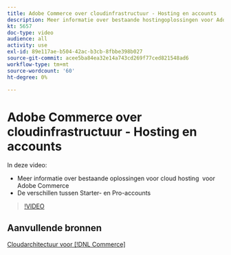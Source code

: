 ```yaml
---
title: Adobe Commerce over cloudinfrastructuur - Hosting en accounts
description: Meer informatie over bestaande hostingoplossingen voor Adobe Commerce ​. Begrijp verschillen tussen ​ Starter- en Pro-accounts.
kt: 5657
doc-type: video
audience: all
activity: use
exl-id: 89e117ae-b504-42ac-b3cb-8fbbe398b027
source-git-commit: acee5ba84ea32e14a743cd269f77ced821548ad6
workflow-type: tm+mt
source-wordcount: '60'
ht-degree: 0%

---
```


# Adobe Commerce over cloudinfrastructuur - Hosting en accounts

In deze video:

- Meer informatie over bestaande oplossingen voor cloud hosting &#x200B; voor Adobe Commerce
- De verschillen tussen Starter- en Pro-accounts &#x200B;

>[!VIDEO](https://video.tv.adobe.com/v/35813?quality=12&learn=on)

## Aanvullende bronnen

[Cloudarchitectuur voor [!DNL Commerce]](https://devdocs.magento.com/cloud/architecture/cloud-architecture.html)
